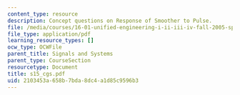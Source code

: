 ```yaml
---
content_type: resource
description: Concept questions on Response of Smoother to Pulse.
file: /media/courses/16-01-unified-engineering-i-ii-iii-iv-fall-2005-spring-2006/2103453a658b7bda8dc4a1d85c9596b3_s15_cgs.pdf
file_type: application/pdf
learning_resource_types: []
ocw_type: OCWFile
parent_title: Signals and Systems
parent_type: CourseSection
resourcetype: Document
title: s15_cgs.pdf
uid: 2103453a-658b-7bda-8dc4-a1d85c9596b3
---
```

